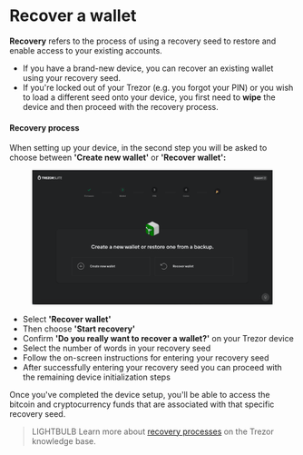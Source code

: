 # Recover a wallet

**Recovery** refers to the process of using a recovery seed to restore and enable access to your existing accounts.

* If you have a brand-new device, you can recover an existing wallet using your recovery seed.
* If you're locked out of your Trezor (e.g. you forgot your PIN) or you wish to load a different seed onto your device, you first need to **wipe** the device and then proceed with the recovery process.

#### Recovery process

When setting up your device, in the second step you will be asked to choose between **'Create new wallet'** or **'Recover wallet':**

<figure><img src="../../.gitbook/assets/Recover_TT-1.png" alt=""><figcaption></figcaption></figure>

* Select **'Recover wallet'**
* Then choose **'Start recovery'**
* Confirm **'Do you really want to recover a wallet?'** on your Trezor device
* Select the number of words in your recovery seed
* Follow the on-screen instructions for entering your recovery seed
* After successfully entering your recovery seed you can proceed with the remaining device initialization steps

Once you've completed the device setup, you'll be able to access the bitcoin and cryptocurrency funds that are associated with that specific recovery seed.

> LIGHTBULB Learn more about [recovery processes](https://trezor.io/learn/c/trezor-recovery) on the Trezor knowledge base.
